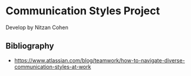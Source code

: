 # Communication Styles Project

Develop by Nitzan Cohen

## Bibliography

- https://www.atlassian.com/blog/teamwork/how-to-navigate-diverse-communication-styles-at-work
